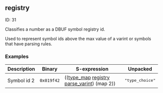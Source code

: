 ## registry

ID: 31

Classifies a number as a DBUF symbol registry id.

Used to represent symbol ids above the max value of a varint or symbols that have parsing rules.

### Examples

| Description | Binary | S-expression | Unpacked |
|----|----|----|----|
| Symbol id 2 | `0x019f42` | (([type_map](./type_map.md) [registry](./registry.md) [parse_varint](./parse_varint.md)) (map 2)) | <pre>"type_choice"</pre> |